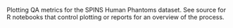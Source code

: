 Plotting QA metrics for the SPINS Human Phantoms dataset. See source for R notebooks that control plotting or reports for an overview of the process.